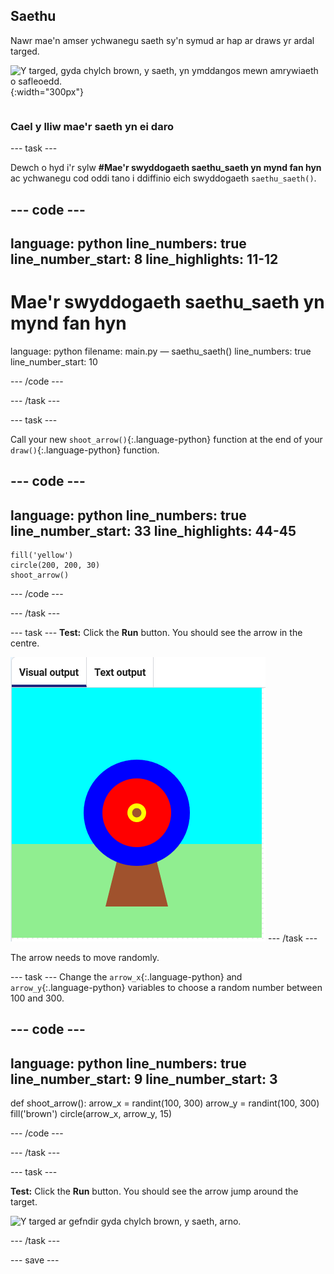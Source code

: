 ## Saethu

<div style="display: flex; flex-wrap: wrap">
<div style="flex-basis: 200px; flex-grow: 1; margin-right: 15px;">
Nawr mae'n amser ychwanegu saeth sy'n symud ar hap ar draws yr ardal targed.
</div>
<div>

![Y targed, gyda chylch brown, y saeth, yn ymddangos mewn amrywiaeth o safleoedd.](images/fire_arrow.gif){:width="300px"}

</div>
</div>

### Cael y lliw mae'r saeth yn ei daro

--- task ---

Dewch o hyd i'r sylw **#Mae'r swyddogaeth saethu_saeth yn mynd fan hyn** ac ychwanegu cod oddi tano i ddiffinio eich swyddogaeth `saethu_saeth()`.

--- code ---
---
language: python line_numbers: true line_number_start: 8
line_highlights: 11-12
---
# Mae'r swyddogaeth saethu_saeth yn mynd fan hyn
language: python filename: main.py — saethu_saeth() line_numbers: true line_number_start: 10

--- /code ---

--- /task ---

--- task ---

Call your new `shoot_arrow()`{:.language-python} function at the end of your `draw()`{:.language-python} function.

--- code ---
---
language: python line_numbers: true line_number_start: 33
line_highlights: 44-45
---

    fill('yellow')      
    circle(200, 200, 30)  
    shoot_arrow()

--- /code ---

--- /task ---

--- task --- **Test:** Click the **Run** button. You should see the arrow in the centre.

![a brown arrow circle in the centre of the target](images/arrow-centre.png) --- /task ---

The arrow needs to move randomly.

--- task --- Change the `arrow_x`{:.language-python} and `arrow_y`{:.language-python} variables to choose a random number between 100 and 300.

--- code ---
---
language: python line_numbers: true line_number_start: 9
line_number_start: 3
---
def shoot_arrow(): arrow_x = randint(100, 300) arrow_y = randint(100, 300) fill('brown') circle(arrow_x, arrow_y, 15)

--- /code ---

--- /task ---


--- task ---


**Test:** Click the **Run** button. You should see the arrow jump around the target.

![Y targed ar gefndir gyda chylch brown, y saeth, arno.](images/fire_arrow.gif)

--- /task ---

--- save ---
